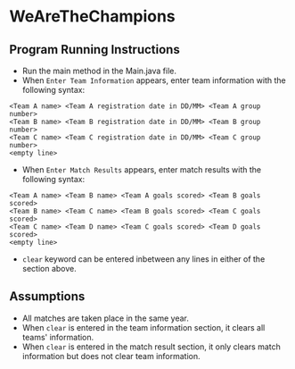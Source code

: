 # WeAreTheChampions
## Program Running Instructions
* Run the main method in the Main.java file.
* When `Enter Team Information` appears, enter team information with the following syntax:
```
<Team A name> <Team A registration date in DD/MM> <Team A group number>
<Team B name> <Team B registration date in DD/MM> <Team B group number>
<Team C name> <Team C registration date in DD/MM> <Team C group number>
<empty line>
```
* When `Enter Match Results` appears, enter match results with the following syntax:
```
<Team A name> <Team B name> <Team A goals scored> <Team B goals scored>
<Team B name> <Team C name> <Team B goals scored> <Team C goals scored>
<Team C name> <Team D name> <Team C goals scored> <Team D goals scored>
<empty line>
```
* `clear` keyword can be entered inbetween any lines in either of the section above.


## Assumptions
* All matches are taken place in the same year.
* When `clear` is entered in the team information section, it clears all teams' information.
* When `clear` is entered in the match result section, it only clears match information but does not clear team information.
